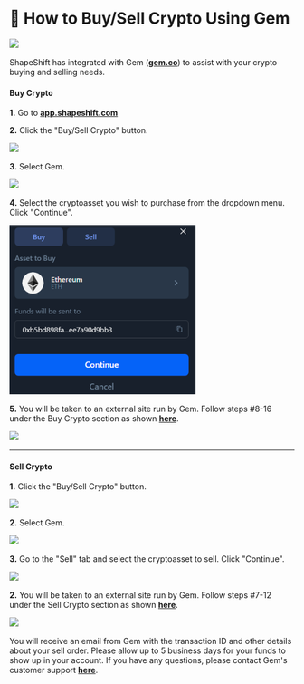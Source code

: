 # 💎 How to Buy/Sell Crypto Using Gem

![](<../../.gitbook/assets/image (231).png>)

ShapeShift has integrated with Gem ([**gem.co**](https://gem.co/)) to assist with your crypto buying and selling needs.

#### Buy Crypto

**1.** Go to [**app.shapeshift.com**](https://app.shapeshift.com/dashboard)

**2.** Click the "Buy/Sell Crypto" button.

![](<../../.gitbook/assets/image (200).png>)

**3.** Select Gem.

![](<../../.gitbook/assets/image (99).png>)

**4.** Select the cryptoasset you wish to purchase from the dropdown menu. Click "Continue".

![](<../../.gitbook/assets/image (16).png>)

**5.** You will be taken to an external site run by Gem. Follow steps #8-16 under the Buy Crypto section as shown [**here**](../beta.shapeshift/how-to-buy-sell-crypto-using-gem.md).

![](<../../.gitbook/assets/image (59).png>)

***

#### Sell Crypto

**1.** Click the "Buy/Sell Crypto" button.

![](<../../.gitbook/assets/image (195).png>)

**2.** Select Gem.

![](<../../.gitbook/assets/image (140).png>)

**3.** Go to the "Sell" tab and select the cryptoasset to sell. Click "Continue".

![](<../../.gitbook/assets/image (100).png>)

**2.** You will be taken to an external site run by Gem. Follow steps #7-12 under the Sell Crypto section as shown [**here**](../beta.shapeshift/how-to-buy-sell-crypto-using-gem.md).

![](<../../.gitbook/assets/image (63).png>)

You will receive an email from Gem with the transaction ID and other details about your sell order. Please allow up to 5 business days for your funds to show up in your account. If you have any questions, please contact Gem's customer support [**here**](https://gem.co/).
